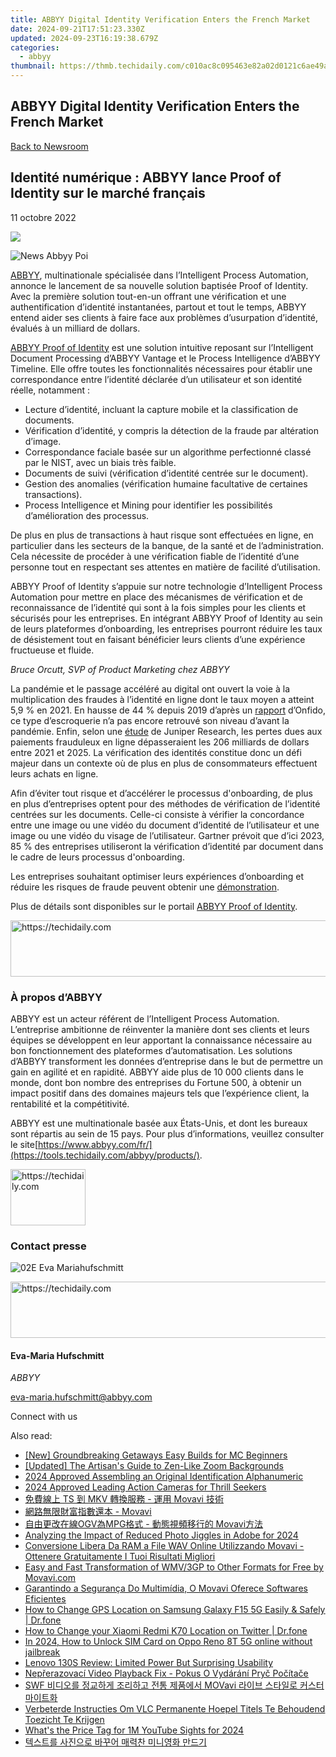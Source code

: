 ```yaml
---
title: ABBYY Digital Identity Verification Enters the French Market
date: 2024-09-21T17:51:23.330Z
updated: 2024-09-23T16:19:38.679Z
categories:
  - abbyy
thumbnail: https://thmb.techidaily.com/c010ac8c095463e82a02d0121c6ae49a6934a26c38ee953e2dee2be944508d80.jpg
---
```


## ABBYY Digital Identity Verification Enters the French Market

[Back to Newsroom](https://tools.techidaily.com/abbyy/products/)

## Identité numérique : ABBYY lance Proof of Identity sur le marché français

11 octobre 2022

![](https://content.abbyy.com/-/media/project/abbyy/abbyy/branchtemplates/shutterstock_1272462163_1296-x-729.jpg?h=729&iar=0&w=1296)

![News Abbyy Poi](https://static2.abbyy.com/abbyycommedia/36116/news-abbyy-poi.jpg) 

[ABBYY](https://tools.techidaily.com/abbyy/products/), multinationale spécialisée dans l’Intelligent Process Automation, annonce le lancement de sa nouvelle solution baptisée Proof of Identity. Avec la première solution tout-en-un offrant une vérification et une authentification d’identité instantanées, partout et tout le temps, ABBYY entend aider ses clients à faire face aux problèmes d’usurpation d’identité, évalués à un milliard de dollars.

[ABBYY Proof of Identity](https://tools.techidaily.com/abbyy/products/) est une solution intuitive reposant sur l’Intelligent Document Processing d’ABBYY Vantage et le Process Intelligence d’ABBYY Timeline. Elle offre toutes les fonctionnalités nécessaires pour établir une correspondance entre l’identité déclarée d’un utilisateur et son identité réelle, notamment :

* Lecture d’identité, incluant la capture mobile et la classification de documents.
* Vérification d’identité, y compris la détection de la fraude par altération d’image.
* Correspondance faciale basée sur un algorithme perfectionné classé par le NIST, avec un biais très faible.
* Documents de suivi (vérification d’identité centrée sur le document).
* Gestion des anomalies (vérification humaine facultative de certaines transactions).
* Process Intelligence et Mining pour identifier les possibilités d’amélioration des processus.

De plus en plus de transactions à haut risque sont effectuées en ligne, en particulier dans les secteurs de la banque, de la santé et de l’administration. Cela nécessite de procéder à une vérification fiable de l’identité d’une personne tout en respectant ses attentes en matière de facilité d’utilisation.

ABBYY Proof of Identity s’appuie sur notre technologie d’Intelligent Process Automation pour mettre en place des mécanismes de vérification et de reconnaissance de l’identité qui sont à la fois simples pour les clients et sécurisés pour les entreprises. En intégrant ABBYY Proof of Identity au sein de leurs plateformes d’onboarding, les entreprises pourront réduire les taux de désistement tout en faisant bénéficier leurs clients d’une expérience fructueuse et fluide.

_Bruce Orcutt, SVP of Product Marketing chez ABBYY_

La pandémie et le passage accéléré au digital ont ouvert la voie à la multiplication des fraudes à l’identité en ligne dont le taux moyen a atteint 5,9 % en 2021\. En hausse de 44 % depuis 2019 d’après un [rapport](https://onfido.com/fr/landing/rapport-fraude-identite-2022/) d’Onfido, ce type d’escroquerie n’a pas encore retrouvé son niveau d’avant la pandémie. Enfin, selon une [étude](https://www.juniperresearch.com/press/online-payment-fraud-losses-exceed-206-bn) de Juniper Research, les pertes dues aux paiements frauduleux en ligne dépasseraient les 206 milliards de dollars entre 2021 et 2025\. La vérification des identités constitue donc un défi majeur dans un contexte où de plus en plus de consommateurs effectuent leurs achats en ligne.

Afin d’éviter tout risque et d’accélérer le processus d'onboarding, de plus en plus d’entreprises optent pour des méthodes de vérification de l’identité centrées sur les documents. Celle-ci consiste à vérifier la concordance entre une image ou une vidéo du document d’identité de l’utilisateur et une image ou une vidéo du visage de l’utilisateur. Gartner prévoit que d’ici 2023, 85 % des entreprises utiliseront la vérification d’identité par document dans le cadre de leurs processus d'onboarding.

Les entreprises souhaitant optimiser leurs expériences d’onboarding et réduire les risques de fraude peuvent obtenir une [démonstration](https://tools.techidaily.com/abbyy/products/).

Plus de détails sont disponibles sur le portail [ABBYY Proof of Identity](https://tools.techidaily.com/abbyy/products/).

<!-- affiliate ads begin -->
<a href="https://appsumo.8odi.net/c/5597632/2075476/7443" target="_top" id="2075476">
  <img src="//a.impactradius-go.com/display-ad/7443-2075476" border="0" alt="https://techidaily.com" width="728" height="90"/>
</a>
<img height="0" width="0" src="https://appsumo.8odi.net/i/5597632/2075476/7443" style="position:absolute;visibility:hidden;" border="0" />
<!-- affiliate ads end -->

### À propos d’ABBYY

ABBYY est un acteur référent de l’Intelligent Process Automation. L’entreprise ambitionne de réinventer la manière dont ses clients et leurs équipes se développent en leur apportant la connaissance nécessaire au bon fonctionnement des plateformes d’automatisation. Les solutions d’ABBYY transforment les données d’entreprise dans le but de permettre un gain en agilité et en rapidité. ABBYY aide plus de 10 000 clients dans le monde, dont bon nombre des entreprises du Fortune 500, à obtenir un impact positif dans des domaines majeurs tels que l’expérience client, la rentabilité et la compétitivité.

ABBYY est une multinationale basée aux États-Unis, et dont les bureaux sont répartis au sein de 15 pays. Pour plus d’informations, veuillez consulter le site[https://www.abbyy.com/fr/](https://tools.techidaily.com/abbyy/products/).

<!-- affiliate ads begin -->
<a href="https://25home.pxf.io/c/5597632/2148636/16836" target="_top" id="2148636">
  <img src="//a.impactradius-go.com/display-ad/16836-2148636" border="0" alt="https://techidaily.com" width="120" height="90"/>
</a>
<img height="0" width="0" src="https://25home.pxf.io/i/5597632/2148636/16836" style="position:absolute;visibility:hidden;" border="0" />
<!-- affiliate ads end -->

### Contact presse

![02E Eva Mariahufschmitt](https://static4.abbyy.com/abbyycommedia/23663/02e-eva-mariahufschmitt.png)

<!-- affiliate ads begin -->
<a href="https://appsumo.8odi.net/c/5597632/2100537/7443" target="_top" id="2100537">
  <img src="//a.impactradius-go.com/display-ad/7443-2100537" border="0" alt="https://techidaily.com" width="728" height="90"/>
</a>
<img height="0" width="0" src="https://appsumo.8odi.net/i/5597632/2100537/7443" style="position:absolute;visibility:hidden;" border="0" />
<!-- affiliate ads end -->

#### Eva-Maria Hufschmitt

_ABBYY_

[eva-maria.hufschmitt@abbyy.com](https://tools.techidaily.com/abbyy/products/) 

Connect with us

<ins class="adsbygoogle"
     style="display:block"
     data-ad-format="autorelaxed"
     data-ad-client="ca-pub-7571918770474297"
     data-ad-slot="1223367746"></ins>

<ins class="adsbygoogle"
     style="display:block"
     data-ad-client="ca-pub-7571918770474297"
     data-ad-slot="8358498916"
     data-ad-format="auto"
     data-full-width-responsive="true"></ins>

<span class="atpl-alsoreadstyle">Also read:</span>
<div><ul>
<li><a href="https://on-screen-recording.techidaily.com/new-groundbreaking-getaways-easy-builds-for-mc-beginners/"><u>[New] Groundbreaking Getaways Easy Builds for MC Beginners</u></a></li>
<li><a href="https://on-screen-recording.techidaily.com/updated-the-artisans-guide-to-zen-like-zoom-backgrounds/"><u>[Updated] The Artisan's Guide to Zen-Like Zoom Backgrounds</u></a></li>
<li><a href="https://tiktok-videos.techidaily.com/2024-approved-assembling-an-original-identification-alphanumeric/"><u>2024 Approved Assembling an Original Identification Alphanumeric</u></a></li>
<li><a href="https://extra-support.techidaily.com/2024-approved-leading-action-cameras-for-thrill-seekers/"><u>2024 Approved Leading Action Cameras for Thrill Seekers</u></a></li>
<li><a href="https://solve-manuals.techidaily.com/ts-mkv-movavi/"><u>免費線上 TS 到 MKV 轉換服務 - 運用 Movavi 技術</u></a></li>
<li><a href="https://solve-manuals.techidaily.com/1726221590413-movavi/"><u>網路無限財富指數還本 - Movavi</u></a></li>
<li><a href="https://solve-manuals.techidaily.com/ogvmpg-movavi/"><u>自由更改在線OGV為MPG格式 - 動態視頻移行的 Movavi方法</u></a></li>
<li><a href="https://fox-blue.techidaily.com/analyzing-the-impact-of-reduced-photo-jiggles-in-adobe-for-2024/"><u>Analyzing the Impact of Reduced Photo Jiggles in Adobe for 2024</u></a></li>
<li><a href="https://solve-manuals.techidaily.com/conversione-libera-da-ram-a-file-wav-online-utilizzando-movavi-ottenere-gratuitamente-i-tuoi-risultati-migliori/"><u>Conversione Libera Da RAM a File WAV Online Utilizzando Movavi - Ottenere Gratuitamente I Tuoi Risultati Migliori</u></a></li>
<li><a href="https://solve-manuals.techidaily.com/easy-and-fast-transformation-of-wmv3gp-to-other-formats-for-free-by-movavicom/"><u>Easy and Fast Transformation of WMV/3GP to Other Formats for Free by Movavi.com</u></a></li>
<li><a href="https://solve-manuals.techidaily.com/garantindo-a-seguranca-do-multimidia-o-movavi-oferece-softwares-eficientes/"><u>Garantindo a Segurança Do Multimídia, O Movavi Oferece Softwares Eficientes</u></a></li>
<li><a href="https://location-social.techidaily.com/how-to-change-gps-location-on-samsung-galaxy-f15-5g-easily-and-safely-drfone-by-drfone-virtual-android/"><u>How to Change GPS Location on Samsung Galaxy F15 5G Easily & Safely | Dr.fone</u></a></li>
<li><a href="https://location-social.techidaily.com/how-to-change-your-xiaomi-redmi-k70-location-on-twitter-drfone-by-drfone-virtual-android/"><u>How to Change your Xiaomi Redmi K70 Location on Twitter | Dr.fone</u></a></li>
<li><a href="https://sim-unlock.techidaily.com/in-2024-how-to-unlock-sim-card-on-oppo-reno-8t-5g-online-without-jailbreak-by-drfone-android/"><u>In 2024, How to Unlock SIM Card on Oppo Reno 8T 5G online without jailbreak</u></a></li>
<li><a href="https://buynow-marvelous.techidaily.com/lenovo-130s-review-limited-power-but-surprising-usability/"><u>Lenovo 130S Review: Limited Power But Surprising Usability</u></a></li>
<li><a href="https://solve-manuals.techidaily.com/neprerazovaci-video-playback-fix-pokus-o-vydarani-pryc-pocitace/"><u>Nepřerazovací Video Playback Fix - Pokus O Vydárání Pryč Počítače</u></a></li>
<li><a href="https://solve-manuals.techidaily.com/1726224457959-swf-movavi/"><u>SWF 비디오를 정교하게 조리하고 전통 제품에서 MOVavi 라이브 스타일로 커스터마이트화</u></a></li>
<li><a href="https://solve-manuals.techidaily.com/verbeterde-instructies-om-vlc-permanente-hoepel-titels-te-behoudend-toezicht-te-krijgen/"><u>Verbeterde Instructies Om VLC Permanente Hoepel Titels Te Behoudend Toezicht Te Krijgen</u></a></li>
<li><a href="https://youtube-webster.techidaily.com/-the-price-tag-for-1m-youtube-sights-for-2024/"><u>What's the Price Tag for 1M YouTube Sights for 2024</u></a></li>
<li><a href="https://solve-manuals.techidaily.com/7ywn7iqk7yq466w8ioycroynhoycvouhncdrsjtqvrjslrqg66ek66cl7lcsiouvuoulioyyge2zlcdrp4zrk5zqula/"><u>텍스트를 사진으로 바꾸어 매력찬 미니영화 만드기</u></a></li>
</ul></div>

